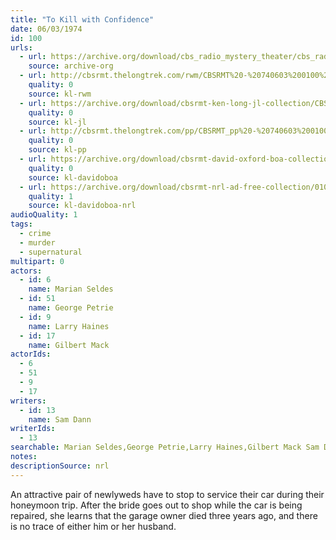 ```yaml
---
title: "To Kill with Confidence"
date: 06/03/1974
id: 100
urls: 
  - url: https://archive.org/download/cbs_radio_mystery_theater/cbs_radio_mystery_theater-0051-0100.zip/cbs_radio_mystery_theater-0051-0100%2Fcbsrmt_0100_to_kill_with_confidence
    source: archive-org
  - url: http://cbsrmt.thelongtrek.com/rwm/CBSRMT%20-%20740603%200100%20To%20Kill%20with%20Confidence_rwm.mp3
    quality: 0
    source: kl-rwm
  - url: https://archive.org/download/cbsrmt-ken-long-jl-collection/CBSRMT - 740603 0100 To Kill With Confidence_jl.mp3
    quality: 0
    source: kl-jl
  - url: http://cbsrmt.thelongtrek.com/pp/CBSRMT_pp%20-%20740603%200100%20To%20Kill%20with%20Confidence.mp3
    quality: 0
    source: kl-pp
  - url: https://archive.org/download/cbsrmt-david-oxford-boa-collection/CBSRMT-740603-0100-To-Kill-with-Confidence-(128-44)-[2007]-{BoA}.mp3
    quality: 0
    source: kl-davidoboa
  - url: https://archive.org/download/cbsrmt-nrl-ad-free-collection/0100%20CBSRMT-740603-0100-To-Kill-with-Confidence-(128-44)-%5B2007%5D-%7BBoA%7D%20(no%20ads).mp3
    quality: 1
    source: kl-davidoboa-nrl
audioQuality: 1
tags: 
  - crime
  - murder
  - supernatural
multipart: 0
actors:  
  - id: 6
    name: Marian Seldes  
  - id: 51
    name: George Petrie  
  - id: 9
    name: Larry Haines  
  - id: 17
    name: Gilbert Mack
actorIds:  
  - 6  
  - 51  
  - 9  
  - 17
writers:  
  - id: 13
    name: Sam Dann
writerIds:  
  - 13
searchable: Marian Seldes,George Petrie,Larry Haines,Gilbert Mack Sam Dann
notes: 
descriptionSource: nrl
---
```

An attractive pair of newlyweds have to stop to service their car during their honeymoon trip. After the bride goes out to shop while the car is being repaired, she learns that the garage owner died three years ago, and there is no trace of either him or her husband.